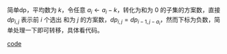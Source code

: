 简单dp，平均数为 $k$，令任意 $a_i\gets a_i-k$，转化为和为 $0$ 的子集的方案数，直接 $dp_{i,j}$ 表示前 $i$ 个选出 和为 $j$ 的方案数，$dp_{i,j}=dp_{i-1,j-a_i}$，然而下标为负数，简单处理一下即可转移，具体看代码。

[code](https://atcoder.jp/contests/arc060/submissions/33741624)